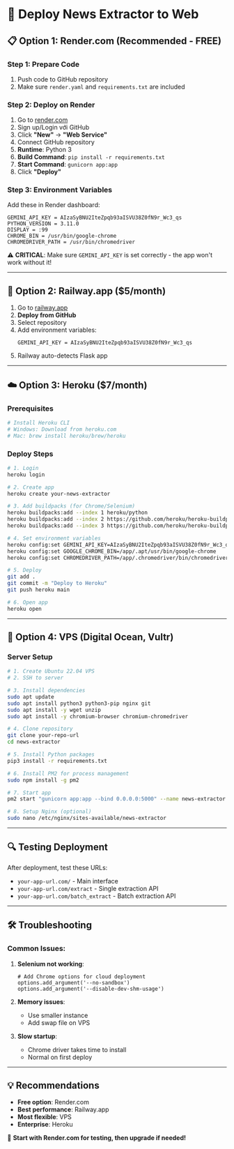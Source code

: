 # 🚀 Deploy News Extractor to Web

## 📋 **Option 1: Render.com (Recommended - FREE)**

### Step 1: Prepare Code
1. Push code to GitHub repository
2. Make sure `render.yaml` and `requirements.txt` are included

### Step 2: Deploy on Render
1. Go to [render.com](https://render.com)
2. Sign up/Login với GitHub
3. Click **"New"** → **"Web Service"**
4. Connect GitHub repository
5. **Runtime**: Python 3
6. **Build Command**: `pip install -r requirements.txt`
7. **Start Command**: `gunicorn app:app`
8. Click **"Deploy"**

### Step 3: Environment Variables
Add these in Render dashboard:
```
GEMINI_API_KEY = AIzaSyBNU2IteZpqb93aISVU38Z0fN9r_Wc3_qs
PYTHON_VERSION = 3.11.0
DISPLAY = :99
CHROME_BIN = /usr/bin/google-chrome
CHROMEDRIVER_PATH = /usr/bin/chromedriver
```

⚠️ **CRITICAL**: Make sure `GEMINI_API_KEY` is set correctly - the app won't work without it!

---

## 🐳 **Option 2: Railway.app ($5/month)**

1. Go to [railway.app](https://railway.app)
2. **Deploy from GitHub**
3. Select repository
4. Add environment variables:
   ```
   GEMINI_API_KEY = AIzaSyBNU2IteZpqb93aISVU38Z0fN9r_Wc3_qs
   ```
5. Railway auto-detects Flask app

---

## ☁️ **Option 3: Heroku ($7/month)**

### Prerequisites
```bash
# Install Heroku CLI
# Windows: Download from heroku.com
# Mac: brew install heroku/brew/heroku
```

### Deploy Steps
```bash
# 1. Login
heroku login

# 2. Create app
heroku create your-news-extractor

# 3. Add buildpacks (for Chrome/Selenium)
heroku buildpacks:add --index 1 heroku/python
heroku buildpacks:add --index 2 https://github.com/heroku/heroku-buildpack-google-chrome
heroku buildpacks:add --index 3 https://github.com/heroku/heroku-buildpack-chromedriver

# 4. Set environment variables
heroku config:set GEMINI_API_KEY=AIzaSyBNU2IteZpqb93aISVU38Z0fN9r_Wc3_qs
heroku config:set GOOGLE_CHROME_BIN=/app/.apt/usr/bin/google-chrome
heroku config:set CHROMEDRIVER_PATH=/app/.chromedriver/bin/chromedriver

# 5. Deploy
git add .
git commit -m "Deploy to Heroku"
git push heroku main

# 6. Open app
heroku open
```

---

## 🔧 **Option 4: VPS (Digital Ocean, Vultr)**

### Server Setup
```bash
# 1. Create Ubuntu 22.04 VPS
# 2. SSH to server

# 3. Install dependencies
sudo apt update
sudo apt install python3 python3-pip nginx git
sudo apt install -y wget unzip
sudo apt install -y chromium-browser chromium-chromedriver

# 4. Clone repository
git clone your-repo-url
cd news-extractor

# 5. Install Python packages
pip3 install -r requirements.txt

# 6. Install PM2 for process management
sudo npm install -g pm2

# 7. Start app
pm2 start "gunicorn app:app --bind 0.0.0.0:5000" --name news-extractor

# 8. Setup Nginx (optional)
sudo nano /etc/nginx/sites-available/news-extractor
```

---

## 🔍 **Testing Deployment**

After deployment, test these URLs:
- `your-app-url.com/` - Main interface
- `your-app-url.com/extract` - Single extraction API
- `your-app-url.com/batch_extract` - Batch extraction API

---

## 🛠️ **Troubleshooting**

### Common Issues:

1. **Selenium not working**:
   ```
   # Add Chrome options for cloud deployment
   options.add_argument('--no-sandbox')
   options.add_argument('--disable-dev-shm-usage')
   ```

2. **Memory issues**:
   - Use smaller instance
   - Add swap file on VPS

3. **Slow startup**:
   - Chrome driver takes time to install
   - Normal on first deploy

---

## 💡 **Recommendations**

- **Free option**: Render.com
- **Best performance**: Railway.app 
- **Most flexible**: VPS
- **Enterprise**: Heroku

🎯 **Start with Render.com for testing, then upgrade if needed!**

